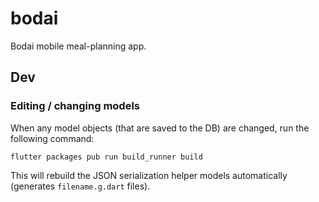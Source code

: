 # bodai
Bodai mobile meal-planning app.

## Dev

### Editing / changing models

When any model objects (that are saved to the DB) are changed, run the following command:

`flutter packages pub run build_runner build`

This will rebuild the JSON serialization helper models automatically (generates `filename.g.dart` files).
